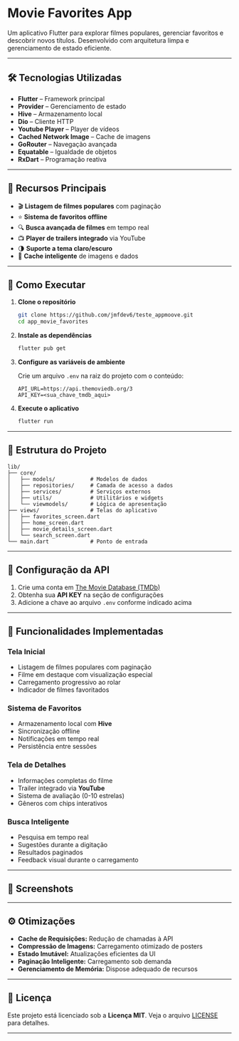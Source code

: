 # Movie Favorites App

Um aplicativo Flutter para explorar filmes populares, gerenciar favoritos e descobrir novos títulos. Desenvolvido com arquitetura limpa e gerenciamento de estado eficiente.

---

## 🛠️ Tecnologias Utilizadas

- **Flutter** – Framework principal
- **Provider** – Gerenciamento de estado
- **Hive** – Armazenamento local
- **Dio** – Cliente HTTP
- **Youtube Player** – Player de vídeos
- **Cached Network Image** – Cache de imagens
- **GoRouter** – Navegação avançada
- **Equatable** – Igualdade de objetos
- **RxDart** – Programação reativa

---

## 🚀 Recursos Principais

- 🎬 **Listagem de filmes populares** com paginação
- ⭐ **Sistema de favoritos offline**
- 🔍 **Busca avançada de filmes** em tempo real
- 📺 **Player de trailers integrado** via YouTube
- 🌗 **Suporte a tema claro/escuro**
- 💾 **Cache inteligente** de imagens e dados

---

## 🏁 Como Executar

1. **Clone o repositório**

   ```bash
   git clone https://github.com/jmfdev6/teste_appmoove.git
   cd app_movie_favorites
   ```

2. **Instale as dependências**

   ```bash
   flutter pub get
   ```

3. **Configure as variáveis de ambiente**

   Crie um arquivo `.env` na raiz do projeto com o conteúdo:

   ```env
   API_URL=https://api.themoviedb.org/3
   API_KEY=<sua_chave_tmdb_aqui>
   ```

4. **Execute o aplicativo**

   ```bash
   flutter run
   ```

---

## 📁 Estrutura do Projeto

```
lib/
├── core/
│   ├── models/           # Modelos de dados
│   ├── repositories/     # Camada de acesso a dados
│   ├── services/         # Serviços externos
│   ├── utils/            # Utilitários e widgets
│   └── viewmodels/       # Lógica de apresentação
├── views/                # Telas do aplicativo
│   ├── favorites_screen.dart
│   ├── home_screen.dart
│   ├── movie_details_screen.dart
│   └── search_screen.dart
└── main.dart             # Ponto de entrada
```

---

## 🔌 Configuração da API

1. Crie uma conta em [The Movie Database (TMDb)](https://www.themoviedb.org)
2. Obtenha sua **API KEY** na seção de configurações
3. Adicione a chave ao arquivo `.env` conforme indicado acima

---

## 🎯 Funcionalidades Implementadas

### Tela Inicial

- Listagem de filmes populares com paginação
- Filme em destaque com visualização especial
- Carregamento progressivo ao rolar
- Indicador de filmes favoritados

### Sistema de Favoritos

- Armazenamento local com **Hive**
- Sincronização offline
- Notificações em tempo real
- Persistência entre sessões

### Tela de Detalhes

- Informações completas do filme
- Trailer integrado via **YouTube**
- Sistema de avaliação (0-10 estrelas)
- Gêneros com chips interativos

### Busca Inteligente

- Pesquisa em tempo real
- Sugestões durante a digitação
- Resultados paginados
- Feedback visual durante o carregamento

---

## 📸 Screenshots

&#x20;&#x20;

---

## ⚙️ Otimizações

- **Cache de Requisições:** Redução de chamadas à API
- **Compressão de Imagens:** Carregamento otimizado de posters
- **Estado Imutável:** Atualizações eficientes da UI
- **Paginação Inteligente:** Carregamento sob demanda
- **Gerenciamento de Memória:** Dispose adequado de recursos

---

## 📝 Licença

Este projeto está licenciado sob a **Licença MIT**. Veja o arquivo [LICENSE](LICENSE) para detalhes.

---


